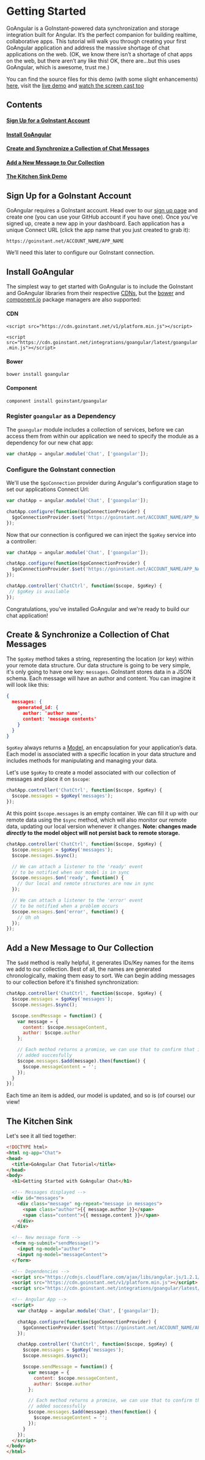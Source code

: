 # Getting Started

GoAngular is a GoInstant-powered data synchronization and storage integration built for Angular. It’s the perfect companion for building realtime, collaborative apps. This tutorial will walk you through creating your first GoAngular application and address the massive shortage of chat applications on the web. (OK, we know there isn’t a shortage of chat apps on the web, but there aren’t any like this! OK, there are...but this uses GoAngular, which is awesome, trust me.)

You can find the source files for this demo (with some slight enhancements) [here](https://github.com/mattcreager/goangular-chat-example), visit the [live demo](http://goangular-chat-example.herokuapp.com/) and [watch the screen cast too]()

##  Contents

#### [Sign Up for a GoInstant Account](#sign-up-for-a-goinstant-account)
#### [Install GoAngular](#install-goangular)
#### [Create and Synchronize a Collection of Chat Messages](#create-&-synchronize-a-collection-of-chat-messages)
#### [Add a New Message to Our Collection](#add-a-new-message-to-our-collection)
#### [The Kitchen Sink Demo](#the-kitchen-sink-demo)

## Sign Up for a GoInstant Account

GoAngular requires a GoInstant account. Head over to our [sign up page](https://goinstant.com/signup) and create one (you can use your GitHub account if you have one). Once you’ve signed up, create a new app in your dashboard. Each application has a unique Connect URL (click the app name that you just created to grab it):

`https://goinstant.net/ACCOUNT_NAME/APP_NAME`

We’ll need this later to configure our GoInstant connection.

## Install GoAngular

The simplest way to get started with GoAngular is to include the GoInstant and GoAngular libraries from their respective [CDNs](https://cdn.goinstant.net/), but the [bower](http://bower.io/) and [component.io](http://component.io/) package managers are also supported:

#### CDN

```<script src="https://cdn.goinstant.net/v1/platform.min.js"></script>```

```<script src="https://cdn.goinstant.net/integrations/goangular/latest/goangular.min.js"></script>```

#### Bower

`bower install goangular`

#### Component

`component install goinstant/goangular`

### Register `goangular` as a Dependency

The `goangular` module includes a collection of services, before we can access them from within our application we need to specify the module as a dependency for our new chat app:

```js
var chatApp = angular.module('Chat', ['goangular']);
```

### Configure the GoInstant connection

We'll use the `$goConnection` provider during Angular's configuration stage to set our applications Connect Url:

```js
var chatApp = angular.module('Chat', ['goangular']);

chatApp.configure(function($goConnectionProvider) {
  $goConnectionProvider.$set('https://goinstant.net/ACCOUNT_NAME/APP_NAME');
});
```

Now that our connection is configured we can inject the `$goKey` service into a controller:

```js
var chatApp = angular.module('Chat', ['goangular']);

chatApp.configure(function($goConnectionProvider) {
  $goConnectionProvider.$set('https://goinstant.net/ACCOUNT_NAME/APP_NAME');
});

chatApp.controller('ChatCtrl', function($scope, $goKey) {
 // $goKey is available
});
```

Congratulations, you've installed GoAngular and we're ready to build our chat application!

## Create & Synchronize a Collection of Chat Messages

The `$goKey` method takes a string, representing the location (or key) within your remote data structure. Our data structure is going to be very simple, it's only going to have one key: `messages`. GoInstant stores data in a JSON schema. Each message will have an author and content. You can imagine it will look like this:

```json
{
  messages: {
    generated_id: {
      author: 'author name',
      content: 'message contents'
    }
  }
}
```

`$goKey` always returns a [Model](./model/index.md), an encapsulation for your application’s data. Each model is associated with a specific location in your data structure and includes methods for manipulating and managing your data.

Let's use `$goKey` to create a model associated with our collection of messages and place it on `$scope`:

```js
chatApp.controller('ChatCtrl', function($scope, $goKey) {
  $scope.messages = $goKey('messages');
});
```

At this point `$scope.messages` is an empty container. We can fill it up with our remote data using the `$sync` method, which will also monitor our remote data, updating our local version whenever it changes. **Note: changes made *directly* to the model object will not persist back to remote storage.**

```js
chatApp.controller('ChatCtrl', function($scope, $goKey) {
  $scope.messages = $goKey('messages');
  $scope.messages.$sync();

  // We can attach a listener to the 'ready' event
  // to be notified when our model is in sync
  $scope.messages.$on('ready', function() {
    // Our local and remote structures are now in sync
  });

  // We can attach a listener to the 'error' event
  // to be notified when a problem occurs
  $scope.messages.$on('error', function() {
    // Uh oh
  });
});
```

## Add a New Message to Our Collection

The `$add` method is really helpful, it generates IDs/Key names for the items we add to our collection. Best of all, the names are generated chronologically, making them easy to sort. We can begin adding messages to our collection before it's finished synchronization:

```js
chatApp.controller('ChatCtrl', function($scope, $goKey) {
  $scope.messages = $goKey('messages');
  $scope.messages.$sync();

  $scope.sendMessage = function() {
    var message = {
      content: $scope.messageContent,
      author: $scope.author
    };

    // Each method returns a promise, we can use that to confirm that item was
    // added succesfully
    $scope.messages.$add(message).then(function() {
      $scope.messageContent = '';
    });
  }
});
```

Each time an item is added, our model is updated, and so is (of course) our view!

## The Kitchen Sink

Let's see it all tied together:

```html
<!DOCTYPE html>
<html ng-app="Chat">
<head>
  <title>GoAngular Chat Tutorial</title>
</head>
<body>
  <h1>Getting Started with GoAngular Chat</h1>

  <!-- Messages displayed -->
  <div id="messages">
    <div class="message" ng-repeat="message in messages">
      <span class="author">{{ message.author }}</span>
      <span class="content">{{ message.content }}</span>
    </div>
  </div>

  <!-- New message form -->
  <form ng-submit="sendMessage()">
    <input ng-model="author">
    <input ng-model="messageContent">
  </form>

  <!-- Dependencies -->
  <script src="https://cdnjs.cloudflare.com/ajax/libs/angular.js/1.2.1/angular.min.js"></script>
  <script src="https://cdn.goinstant.net/v1/platform.min.js"></script>
  <script src="https://cdn.goinstant.net/integrations/goangular/latest/goangular.min.js"></script>

  <!-- Angular App -->
  <script>
    var chatApp = angular.module('Chat', ['goangular']);

    chatApp.configure(function($goConnectionProvider) {
      $goConnectionProvider.$set('https://goinstant.net/ACCOUNT_NAME/APP_NAME');
    });

    chatApp.controller('ChatCtrl', function($scope, $goKey) {
      $scope.messages = $goKey('messages');
      $scope.messages.$sync();

      $scope.sendMessage = function() {
        var message = {
          content: $scope.messageContent,
          author: $scope.author
        };

        // Each method returns a promise, we can use that to confirm that item was
        // added successfully
        $scope.messages.$add(message).then(function() {
          $scope.messageContent = '';
        });
      }
    });
  </script>
</body>
</html>
```